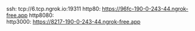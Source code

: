 ssh: tcp://6.tcp.ngrok.io:19311 
http80: https://96fc-190-0-243-44.ngrok-free.app 
http8080:  
http3000: https://8217-190-0-243-44.ngrok-free.app 

